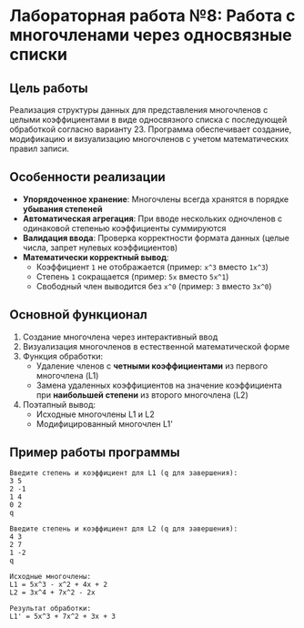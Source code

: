 # Лабораторная работа №8: Работа с многочленами через односвязные списки

## Цель работы
Реализация структуры данных для представления многочленов с целыми коэффициентами в виде односвязного списка с последующей обработкой согласно варианту 23. Программа обеспечивает создание, модификацию и визуализацию многочленов с учетом математических правил записи.

## Особенности реализации
- **Упорядоченное хранение**: Многочлены всегда хранятся в порядке **убывания степеней**
- **Автоматическая агрегация**: При вводе нескольких одночленов с одинаковой степенью коэффициенты суммируются
- **Валидация ввода**: Проверка корректности формата данных (целые числа, запрет нулевых коэффициентов)
- **Математически корректный вывод**:
  - Коэффициент `1` не отображается (пример: `x^3` вместо `1x^3`)
  - Степень `1` сокращается (пример: `5x` вместо `5x^1`)
  - Свободный член выводится без `x^0` (пример: `3` вместо `3x^0`)

## Основной функционал
1. Создание многочлена через интерактивный ввод
2. Визуализация многочленов в естественной математической форме
3. Функция обработки:
   - Удаление членов с **четными коэффициентами** из первого многочлена (L1)
   - Замена удаленных коэффициентов на значение коэффициента при **наибольшей степени** из второго многочлена (L2)
4. Поэтапный вывод:
   - Исходные многочлены L1 и L2
   - Модифицированный многочлен L1'

## Пример работы программы
```plaintext
Введите степень и коэффициент для L1 (q для завершения):
3 5
2 -1
1 4
0 2
q

Введите степень и коэффициент для L2 (q для завершения):
4 3
2 7
1 -2
q

Исходные многочлены:
L1 = 5x^3 - x^2 + 4x + 2
L2 = 3x^4 + 7x^2 - 2x

Результат обработки:
L1' = 5x^3 + 7x^2 + 3x + 3